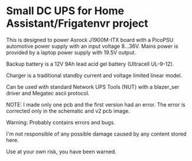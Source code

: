 # Small DC UPS for Home Assistant/Frigatenvr project

This is designed to power Asrock J1900M-ITX board with a PicoPSU automotive power supply with an input voltage 8...36V.
Mains power is provided by a laptop power supply with 19.5V output.

Backup battery is a 12V 9Ah lead acid gel battery (Ultracell UL-9-12).

Charger is a traditional standby current and voltage limited linear model.

Can be used with standard Network UPS Tools (NUT) with a blazer_ser driver and Megatec ascii protocol.

NOTE: I made only one pcb and the first version had an error. The error is corrected only in the schematic and v2 pcb image.

Warning: Probably contains errors and bugs.

I'm not responsible of any possible damage caused by any content stored here.

Use at your own risk, you have been warned.
